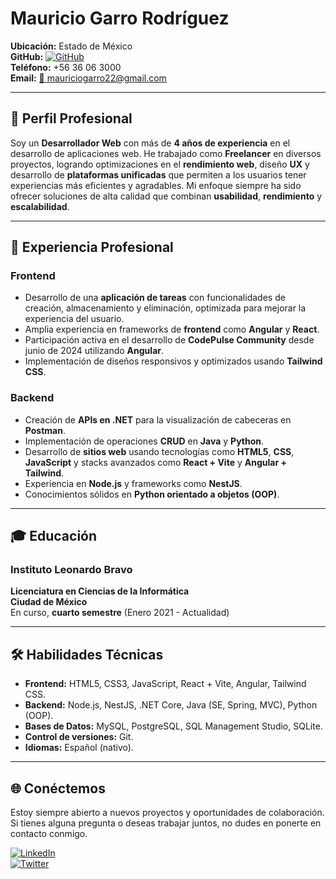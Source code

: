 # Mauricio Garro Rodríguez

**Ubicación:** Estado de México  
**GitHub:** [![GitHub](https://img.shields.io/github/followers/Mauricio2202?style=social)](https://github.com/Mauricio2202)  
**Teléfono:** +56 36 06 3000  
**Email:** [📧 mauriciogarro22@gmail.com](mailto:mauriciogarro22@gmail.com)

---

## 🔹 Perfil Profesional

Soy un **Desarrollador Web** con más de **4 años de experiencia** en el desarrollo de aplicaciones web. He trabajado como **Freelancer** en diversos proyectos, logrando optimizaciones en el **rendimiento web**, diseño **UX** y desarrollo de **plataformas unificadas** que permiten a los usuarios tener experiencias más eficientes y agradables. Mi enfoque siempre ha sido ofrecer soluciones de alta calidad que combinan **usabilidad**, **rendimiento** y **escalabilidad**.

---

## 💼 Experiencia Profesional

### **Frontend**
- Desarrollo de una **aplicación de tareas** con funcionalidades de creación, almacenamiento y eliminación, optimizada para mejorar la experiencia del usuario.
- Amplia experiencia en frameworks de **frontend** como **Angular** y **React**.
- Participación activa en el desarrollo de **CodePulse Community** desde junio de 2024 utilizando **Angular**.
- Implementación de diseños responsivos y optimizados usando **Tailwind CSS**.

### **Backend**
- Creación de **APIs en .NET** para la visualización de cabeceras en **Postman**.
- Implementación de operaciones **CRUD** en **Java** y **Python**.
- Desarrollo de **sitios web** usando tecnologías como **HTML5**, **CSS**, **JavaScript** y stacks avanzados como **React + Vite** y **Angular + Tailwind**.
- Experiencia en **Node.js** y frameworks como **NestJS**.
- Conocimientos sólidos en **Python orientado a objetos (OOP)**.

---

## 🎓 Educación

### Instituto Leonardo Bravo  
**Licenciatura en Ciencias de la Informática**  
**Ciudad de México**  
En curso, **cuarto semestre** (Enero 2021 - Actualidad)

---

## 🛠️ Habilidades Técnicas

- **Frontend:** HTML5, CSS3, JavaScript, React + Vite, Angular, Tailwind CSS.
- **Backend:** Node.js, NestJS, .NET Core, Java (SE, Spring, MVC), Python (OOP).
- **Bases de Datos:** MySQL, PostgreSQL, SQL Management Studio, SQLite.
- **Control de versiones:** Git.
- **Idiomas:** Español (nativo).

---

## 🌐 Conéctemos

Estoy siempre abierto a nuevos proyectos y oportunidades de colaboración. Si tienes alguna pregunta o deseas trabajar juntos, no dudes en ponerte en contacto conmigo.

[![LinkedIn](https://img.shields.io/badge/LinkedIn-%230A66C2?style=for-the-badge&logo=linkedin&logoColor=white)](https://www.linkedin.com/in/mauricio-garro-rodríguez/)  
[![Twitter](https://img.shields.io/badge/Twitter-%231DA1F2?style=for-the-badge&logo=twitter&logoColor=white)](https://twitter.com/MauricioGarro22)

